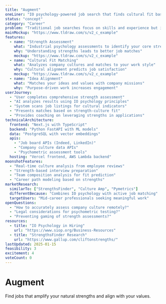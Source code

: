 ```yaml
---
title: "Augment"
oneLiner: "IO psychology-powered job search that finds cultural fit based on your strengths"
status: "concept"
category: "Career"
problem: "Traditional job searches focus on skills and experience but ignore cultural fit and personal strengths. Many people end up in roles that don't align with their natural abilities or work style."
mainMockup: "https://www.tldraw.com/s/v2_c_example"
features:
  - name: "Strength Assessment"
    what: "Industrial psychology assessments to identify your core strengths"
    why: "Understanding strengths leads to better job matches"
    mockup: "https://www.tldraw.com/s/v2_c_example"
  - name: "Cultural Fit Matching"
    what: "Analyzes company cultures and matches to your work style"
    why: "Cultural alignment predicts job satisfaction"
    mockup: "https://www.tldraw.com/s/v2_c_example"
  - name: "Idea Alignment"
    what: "Matches your ideas and values with company missions"
    why: "Purpose-driven work increases engagement"
userJourney:
  - "User completes comprehensive strength assessment"
  - "AI analyzes results using IO psychology principles"
  - "System scans job listings for cultural indicators"
  - "Presents matches based on strength-culture fit"
  - "Provides coaching on leveraging strengths in applications"
technicalArchitecture:
  frontend: "Next.js with TypeScript"
  backend: "Python FastAPI with ML models"
  data: "PostgreSQL with vector embeddings"
  apis:
    - "Job board APIs (Indeed, LinkedIn)"
    - "Company culture data APIs"
    - "Psychometric assessment tools"
  hosting: "Vercel frontend, AWS Lambda backend"
moonshotFeatures:
  - "Real-time culture analysis from employee reviews"
  - "Strength-based interview preparation"
  - "Team composition analysis for fit prediction"
  - "Career path modeling based on strengths"
marketResearch:
  similarTo: ["StrengthsFinder", "Culture Amp", "Pymetrics"]
  differentBecause: "Combines IO psychology with active job matching"
  targetUsers: "Mid-career professionals seeking meaningful work"
openQuestions:
  - "How to accurately assess company culture remotely?"
  - "Legal considerations for psychometric testing?"
  - "Preventing gaming of strength assessments?"
resources:
  - title: "IO Psychology in Hiring"
    url: "https://www.siop.org/Business-Resources"
  - title: "StrengthsFinder Research"
    url: "https://www.gallup.com/cliftonstrengths/"
lastUpdated: 2025-01-15
feasibility: 3
excitement: 4
voteCount: 0
---
```


# Augment

Find jobs that amplify your natural strengths and align with your values.